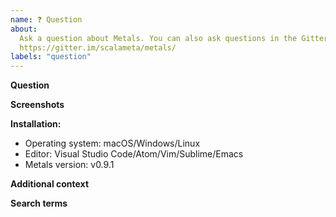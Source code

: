```yaml
---
name: ❓ Question
about:
  Ask a question about Metals. You can also ask questions in the Gitter channel
  https://gitter.im/scalameta/metals/
labels: "question"
---
```


**Question**

<!-- Your question -->

**Screenshots**

<!-- If applicable, add screenshots to help explain your problem. -->

**Installation:**

- Operating system: macOS/Windows/Linux
- Editor: Visual Studio Code/Atom/Vim/Sublime/Emacs
- Metals version: v0.9.1

**Additional context**

<!-- Add any other context about the problem here. -->

**Search terms**

<!-- Help other people discover your question by writing words they might search for. -->
